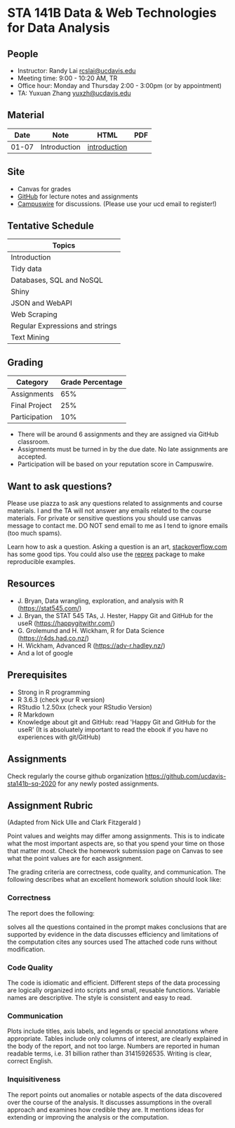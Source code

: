 # STA 141B Data & Web Technologies for Data Analysis

## People

- Instructor: Randy Lai <rcslai@ucdavis.edu>
- Meeting time: 9:00 - 10:20 AM, TR
- Office hour: Monday and Thursday 2:00 - 3:00pm  (or by appointment)
- TA: Yuxuan Zhang <yuxzh@ucdavis.edu>

## Material

| Date          | Note             | HTML           | PDF |
| ----          | ----             | ----           | --- |
| 01-07         | Introduction     | [introduction] |     |


[introduction]: README.md

## Site

- Canvas for grades
- [GitHub](https://github.com/ucdavis-sta141b-sq-2020) for lecture notes and assignments
- [Campuswire](https://campuswire.com/p/GB75A79C1) for discussions. (Please use your ucd email to register!)

## Tentative Schedule


| Topics                          |
| ------                          |
| Introduction                    |
| Tidy data                       |
| Databases, SQL and NoSQL        |
| Shiny                           |
| JSON and WebAPI                 |
| Web Scraping                    |
| Regular Expressions and strings |
| Text Mining                     |


## Grading


| Category      | Grade Percentage |
| ---           | ----             |
| Assignments   | 65%              |
| Final Project | 25%              |
| Participation | 10%               |

- There will be around 6 assignments and they are assigned via GitHub classroom.
- Assignments must be turned in by the due date. No late assignments are accepted.
- Participation will be based on your reputation score in Campuswire.


## Want to ask questions?

Please use piazza to ask any questions related to assignments and course materials. I and the TA will not answer any emails related to the course materials.
For private or sensitive questions you should use canvas message to contact me. DO NOT send email to me as I tend to ignore emails (too much spams).

Learn how to ask a question. Asking a question is an art, [stackoverflow.com](https://stackoverflow.com/help/how-to-ask) has some good tips. You could also use the [reprex](https://reprex.tidyverse.org/) package to make reproducible examples.


## Resources

- J. Bryan, Data wrangling, exploration, and analysis with R (https://stat545.com/)
- J. Bryan, the STAT 545 TAs, J. Hester, Happy Git and GitHub for the useR (https://happygitwithr.com/)
- G. Grolemund and H. Wickham, R for Data Science (https://r4ds.had.co.nz/)
- H. Wickham, Advanced R (https://adv-r.hadley.nz/)
- And a lot of google

## Prerequisites

- Strong in R programming
- R 3.6.3 (check your R version)
- RStudio 1.2.50xx (check your RStudio Version)
- R Markdown
- Knowledge about git and GitHub: read 'Happy Git and GitHub for the useR' (It is absoluately important to read the ebook if you have no experiences with git/GitHub)


## Assignments

Check regularly the course github organization https://github.com/ucdavis-sta141b-sq-2020 for any newly posted assignments.


## Assignment Rubric

(Adapted from Nick Ulle and Clark Fitzgerald )

Point values and weights may differ among assignments. This is to indicate what the most important aspects are, so that you spend your time on those that matter most. Check the homework submission page on Canvas to see what the point values are for each assignment.

The grading criteria are correctness, code quality, and communication. The following describes what an excellent homework solution should look like:

### Correctness

The report does the following:

solves all the questions contained in the prompt
makes conclusions that are supported by evidence in the data
discusses efficiency and limitations of the computation
cites any sources used
The attached code runs without modification.

### Code Quality

The code is idiomatic and efficient. Different steps of the data processing are logically organized into scripts and small, reusable functions. Variable names are descriptive. The style is consistent and easy to read.

### Communication

Plots include titles, axis labels, and legends or special annotations where appropriate. Tables include only columns of interest, are clearly explained in the body of the report, and not too large. Numbers are reported in human readable terms, i.e. 31 billion rather than 31415926535. Writing is clear, correct English.

### Inquisitiveness

The report points out anomalies or notable aspects of the data discovered over the course of the analysis. It discusses assumptions in the overall approach and examines how credible they are. It mentions ideas for extending or improving the analysis or the computation.

